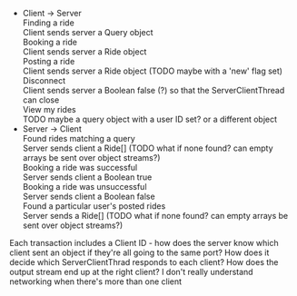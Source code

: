 - Client -> Server  
	Finding a ride  
		Client sends server a Query object  
    Booking a ride  
        Client sends server a Ride object  
	Posting a ride  
		Client sends server a Ride object (TODO maybe with a 'new' flag set)  
    Disconnect  
        Client sends server a Boolean false (?) so that the ServerClientThread can close  
    View my rides  
        TODO maybe a query object with a user ID set? or a different object  
- Server -> Client  
	Found rides matching a query  
		Server sends client a Ride[] (TODO what if none found? can empty arrays be sent over object streams?)  
    Booking a ride was successful  
        Server sends client a Boolean true  
    Booking a ride was unsuccessful  
        Server sends client a Boolean false  
	Found a particular user's posted rides  
        Server sends a Ride[] (TODO what if none found? can empty arrays be sent over object streams?)  

Each transaction includes a Client ID - how does the server know which client sent an object if they're all going to the same port? How does it decide which ServerClientThrad responds to each client? How does the output stream end up at the right client? I don't really understand networking when there's more than one client
